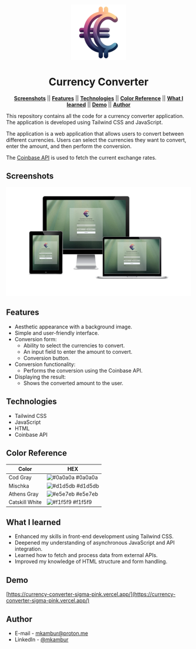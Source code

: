 <div align="center">
<img src ="./build/img/logo.png" width="150px" alt="Currency Converter Project">
</div>

<div align="center">

# Currency Converter

</div>

<div align="center">
  
[**Screenshots**](#screenshots) || [**Features**](#features) || [**Technologies**](#technologies) || [**Color Reference**](#color-reference) || [**What I learned**](#what-i-learned) || [**Demo**](#demo) || [**Author**](#author)

</div>

This repository contains all the code for a currency converter application. The application is developed using Tailwind CSS and JavaScript.

The application is a web application that allows users to convert between different currencies. Users can select the currencies they want to convert, enter the amount, and then perform the conversion.

The [Coinbase API](https://api.coinbase.com/v2/prices/EUR-TRY/spot) is used to fetch the current exchange rates.

## Screenshots

<img src ="./build/img/responsive.png" width="800px" alt="Project Screenshot">

## Features

- Aesthetic appearance with a background image.
- Simple and user-friendly interface.
- Conversion form:
	- Ability to select the currencies to convert.
	- An input field to enter the amount to convert.
	- Conversion button.
- Conversion functionality:
  - Performs the conversion using the Coinbase API.
- Displaying the result:
  - Shows the converted amount to the user.

## Technologies

- Tailwind CSS
- JavaScript
- HTML
- Coinbase API

## Color Reference

| Color             | HEX         |
| ---------------- | --------------- |
| Cod Gray         | ![#0a0a0a](https://via.placeholder.com/10/0a0a0a?text=+) #0a0a0a |
| Mischka         | ![#d1d5db](https://via.placeholder.com/10/d1d5db?text=+) #d1d5db |
| Athens Gray      | ![#e5e7eb](https://via.placeholder.com/10/e5e7eb?text=+) #e5e7eb |
| Catskill White         | ![#f1f5f9](https://via.placeholder.com/10/f1f5f9?text=+) #f1f5f9 |

## What I learned

- Enhanced my skills in front-end development using Tailwind CSS.
- Deepened my understanding of asynchronous JavaScript and API integration.
- Learned how to fetch and process data from external APIs.
- Improved my knowledge of HTML structure and form handling.

  
## Demo

[https://currency-converter-sigma-pink.vercel.app/](https://currency-converter-sigma-pink.vercel.app/)

  
## Author

- E-mail - [mkambur@proton.me](mkambur@proton.me)
- LinkedIn - [@mkambur](https://linkedin.com/in/mkambur)
